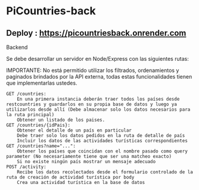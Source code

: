 # PiCountries-back
## Deploy : https://picountriesback.onrender.com

Backend

Se debe desarrollar un servidor en Node/Express con las siguientes rutas:

IMPORTANTE: No está permitido utilizar los filtrados, ordenamientos y paginados brindados por la API externa, todas estas funcionalidades tienen que implementarlas ustedes.

    GET /countries:
        En una primera instancia deberán traer todos los países desde restcountries y guardarlos en su propia base de datos y luego ya utilizarlos desde allí (Debe almacenar solo los datos necesarios para la ruta principal)
        Obtener un listado de los paises.
    GET /countries/{idPais}:
        Obtener el detalle de un país en particular
        Debe traer solo los datos pedidos en la ruta de detalle de país
        Incluir los datos de las actividades turísticas correspondientes
    GET /countries?name="...":
        Obtener los países que coincidan con el nombre pasado como query parameter (No necesariamente tiene que ser una matcheo exacto)
        Si no existe ningún país mostrar un mensaje adecuado
    POST /activity:
        Recibe los datos recolectados desde el formulario controlado de la ruta de creación de actividad turística por body
        Crea una actividad turística en la base de datos
